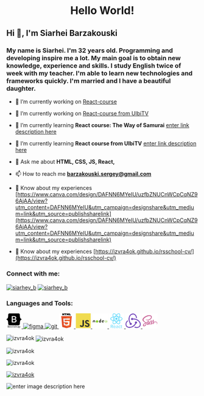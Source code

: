 <h1 align="center">Hello World!</h1>



<h2>Hi 👋, I'm Siarhei Barzakouski </h2>

<h3>My name is Siarhei. I'm 32 years old. Programming  and developing inspire me a lot. 
My main goal is to obtain new knowledge, experience and skills. I study English twice of week with my teacher. I'm able to learn new technologies and frameworks quickly.
I'm married and I have a beautiful daughter.</h3>  
 
- 🔭 I’m currently working on [React-course](https://github.com/Izvra4ok/React-course)  

- 🔭 I’m currently working on [React-course from UlbiTV](https://github.com/Izvra4ok/react-course-from-ulbi)  

- 🌱 I’m currently learning **React course: The Way of Samurai**  [enter link description here](https://youtube.com/playlist?list=PLcvhF2Wqh7DNVy1OCUpG3i5lyxyBWhGZ8)

- 🌱 I’m currently learning **React course from UlbiTV**  [enter link description here](https://youtube.com/playlist?list=PL6DxKON1uLOHya4bDIynPTCwZHrezUlFs)
  
- 💬 Ask me about **HTML, CSS, JS, React,**  
  
- 📫 How to reach me **barzakouski.sergey@gmail.com**  
  
- 📄 Know about my experiences [https://www.canva.com/design/DAFNN6MYeIU/uzfbZNUCnWCpCqNZ96AjAA/view?utm_content=DAFNN6MYeIU&utm_campaign=designshare&utm_medium=link&utm_source=publishsharelink](https://www.canva.com/design/DAFNN6MYeIU/uzfbZNUCnWCpCqNZ96AjAA/view?utm_content=DAFNN6MYeIU&utm_campaign=designshare&utm_medium=link&utm_source=publishsharelink)

- 📄 Know about my experiences [https://izvra4ok.github.io/rsschool-cv/](https://izvra4ok.github.io/rsschool-cv/)  
  
 
<h3 align="left">Connect with me:</h3>  
<p align="left">  
<a href="https://instagram.com/barzakouski.sergey" target="blank"><img align="center" src="https://raw.githubusercontent.com/rahuldkjain/github-profile-readme-generator/master/src/images/icons/Social/instagram.svg" alt="siarhey_b" height="30" width="40" /></a>  
 <a href="https://t.me/siarhey_b" target="blank"><img align="center" src="https://encrypted-tbn0.gstatic.com/images?q=tbn:ANd9GcRra1H90-2G9T2togC3hlgOkpGrxoWaUXu6_Q7h_AuFd599S7KuNvCBQT7tnR50i0MNTVE&usqp=CAU" alt="siarhey_b" height="40" width="40" /></a>  
</p>  

<h3 align="left">Languages and Tools:</h3>  
<p align="left"> <a href="https://getbootstrap.com" target="_blank" rel="noreferrer"> <img src="https://raw.githubusercontent.com/devicons/devicon/master/icons/bootstrap/bootstrap-plain-wordmark.svg" alt="bootstrap" width="40" height="40"/> </a> <a href="https://www.figma.com/" target="_blank" rel="noreferrer"> <img src="https://www.vectorlogo.zone/logos/figma/figma-icon.svg" alt="figma" width="40" height="40"/> </a> <a href="https://git-scm.com/" target="_blank" rel="noreferrer"> <img src="https://www.vectorlogo.zone/logos/git-scm/git-scm-icon.svg" alt="git" width="40" height="40"/> </a> <a href="https://www.w3.org/html/" target="_blank" rel="noreferrer"> <img src="https://raw.githubusercontent.com/devicons/devicon/master/icons/html5/html5-original-wordmark.svg" alt="html5" width="40" height="40"/> </a> <a href="https://developer.mozilla.org/en-US/docs/Web/JavaScript" target="_blank" rel="noreferrer"> <img src="https://raw.githubusercontent.com/devicons/devicon/master/icons/javascript/javascript-original.svg" alt="javascript" width="40" height="40"/> </a> <a href="https://nodejs.org" target="_blank" rel="noreferrer"> <img src="https://raw.githubusercontent.com/devicons/devicon/master/icons/nodejs/nodejs-original-wordmark.svg" alt="nodejs" width="40" height="40"/> </a> <a href="https://reactjs.org/" target="_blank" rel="noreferrer"> <img src="https://raw.githubusercontent.com/devicons/devicon/master/icons/react/react-original-wordmark.svg" alt="react" width="40" height="40"/> </a> <a href="https://redux.js.org" target="_blank" rel="noreferrer"> <img src="https://raw.githubusercontent.com/devicons/devicon/master/icons/redux/redux-original.svg" alt="redux" width="40" height="40"/> </a> <a href="https://sass-lang.com" target="_blank" rel="noreferrer"> <img src="https://raw.githubusercontent.com/devicons/devicon/master/icons/sass/sass-original.svg" alt="sass" width="40" height="40"/> </a> </p>  
  
<p><img align="left" src="https://github-readme-stats.vercel.app/api/top-langs?username=izvra4ok&show_icons=true&locale=en&layout=compact" alt="izvra4ok" /></p>  
  
<p>&nbsp;<img align="center" src="https://github-readme-stats.vercel.app/api?username=izvra4ok&show_icons=true&locale=en" alt="izvra4ok" /></p>  
  
<p><img align="center" src="https://github-readme-streak-stats.herokuapp.com/?user=izvra4ok&" alt="izvra4ok" /></p>

<p align="left"> <img src="https://komarev.com/ghpvc/?username=izvra4ok&label=Profile%20views&color=0e75b6&style=flat" alt="izvra4ok" /> </p>  
  
<p align="left"> <a href="https://github.com/ryo-ma/github-profile-trophy"><img src="https://github-profile-trophy.vercel.app/?username=izvra4ok" alt="izvra4ok" /></a> </p>  

![enter image description here](https://www.wallpaperup.com/uploads/wallpapers/2014/12/27/567017/3aa6db38016e849e6fd6405250426480-700.jpg)
